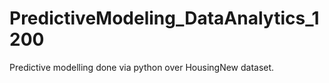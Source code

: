 # PredictiveModeling_DataAnalytics_1200

Predictive modelling done via python over HousingNew dataset.

